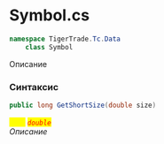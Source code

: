 
# Symbol.cs
```csharp
namespace TigerTrade.Tc.Data  
    class Symbol
```

Описание

### Синтаксис
```csharp
public long GetShortSize(double size)
```

<mark style="color:yellow;">`size`</mark> <mark style="color:red;">*`double`*</mark>  
 *Описание*  
  

                    
                    